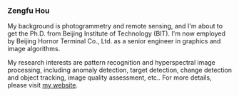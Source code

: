 ### Zengfu Hou
My background is photogrammetry and remote sensing, and I'm about to get the Ph.D. from Beijing Institute of Technology (BIT). I'm now employed by Beijing Hornor Terminal Co., Ltd. as a senior engineer in graphics and image algorithms. 

My research interests are pattern recognition and hyperspectral image processing, including anomaly detection, target detection, change detection and object tracking, image quality assessment, etc.. For more details, please visit [my website](https://zephyrhours.github.io/).

